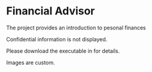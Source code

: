 # Financial Advisor

The project provides an introduction to pesonal finances

Confidential information is not displayed.

Please download the executable in for details.

Images are custom.
